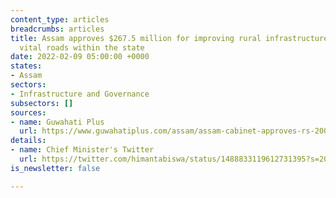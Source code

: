 ```yaml
---
content_type: articles
breadcrumbs: articles
title: Assam approves $267.5 million for improving rural infrastructure and upgrading
  vital roads within the state
date: 2022-02-09 05:00:00 +0000
states:
- Assam
sectors:
- Infrastructure and Governance
subsectors: []
sources:
- name: Guwahati Plus
  url: https://www.guwahatiplus.com/assam/assam-cabinet-approves-rs-2000-crore-for-rural-infrastructure-improvement
details:
- name: Chief Minister's Twitter
  url: https://twitter.com/himantabiswa/status/1488833119612731395?s=20&t=oapWa2Mk08hbVgETFFS8uA
is_newsletter: false

---
```


